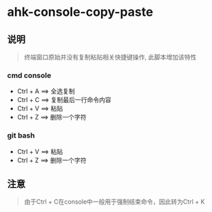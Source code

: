 # ahk-console-copy-paste


## 说明
> 终端窗口原始并没有复制粘贴相关快捷键操作, 此脚本增加该特性


### cmd console
* Ctrl + A ==> 全选复制
* Ctrl + C ==> 复制最后一行命令内容
* Ctrl + V ==> 粘贴
* Ctrl + Z ==> 删除一个字符


### git bash
* Ctrl + V ==> 粘贴
* Ctrl + Z ==> 删除一个字符


## 注意
> 由于Ctrl + C在console中一般用于强制结束命令，因此转为Ctrl + K